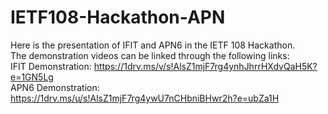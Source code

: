 # IETF108-Hackathon-APN
Here is the presentation of IFIT and APN6 in the IETF 108 Hackathon.   
The demonstration videos can be linked through the following links:   
IFIT Demonstration: https://1drv.ms/v/s!AlsZ1mjF7rg4ynhJhrrHXdvQaH5K?e=1GN5Lg   
APN6 Demonstration: https://1drv.ms/u/s!AlsZ1mjF7rg4ywU7nCHbniBHwr2h?e=ubZa1H   
